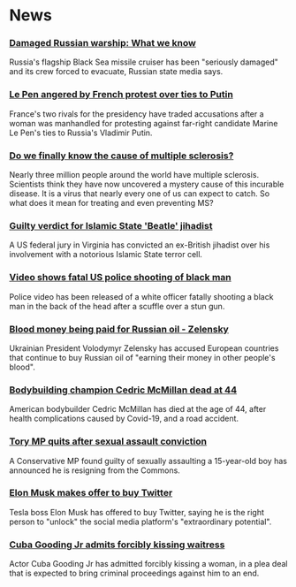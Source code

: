 # News
### [Damaged Russian warship: What we know](https://www.bbc.com/news/world-europe-61103927)
Russia's flagship Black Sea missile cruiser has been "seriously damaged" and its crew forced to evacuate, Russian state media says. 
### [Le Pen angered by French protest over ties to Putin](https://www.bbc.com/news/world-europe-61105322)
France's two rivals for the presidency have traded accusations after a woman was manhandled for protesting against far-right candidate Marine Le Pen's ties to Russia's Vladimir Putin.
### [Do we finally know the cause of multiple sclerosis?](https://www.bbc.com/news/health-61042598)
Nearly three million people around the world have multiple sclerosis. Scientists think they have now uncovered a mystery cause of this incurable disease. It is a virus that nearly every one of us can expect to catch. So what does it mean for treating and even preventing MS?
### [Guilty verdict for Islamic State 'Beatle' jihadist](https://www.bbc.com/news/world-us-canada-61112787)
A US federal jury in Virginia has convicted an ex-British jihadist over his involvement with a notorious Islamic State terror cell.
### [Video shows fatal US police shooting of black man](https://www.bbc.com/news/world-us-canada-61102065)
Police video has been released of a white officer fatally shooting a black man in the back of the head after a scuffle over a stun gun. 
### [Blood money being paid for Russian oil - Zelensky](https://www.bbc.com/news/world-europe-61107725)
Ukrainian President Volodymyr Zelensky has accused European countries that continue to buy Russian oil of "earning their money in other people's blood".
### [Bodybuilding champion Cedric McMillan dead at 44](https://www.bbc.com/news/world-us-canada-61096966)
American bodybuilder Cedric McMillan has died at the age of 44, after health complications caused by Covid-19, and a road accident. 
### [Tory MP quits after sexual assault conviction](https://www.bbc.com/news/uk-politics-61113265)
A Conservative MP found guilty of sexually assaulting a 15-year-old boy has announced he is resigning from the Commons. 
### [Elon Musk makes offer to buy Twitter](https://www.bbc.com/news/business-61104231)
Tesla boss Elon Musk has offered to buy Twitter, saying he is the right person to "unlock" the social media platform's "extraordinary potential".
### [Cuba Gooding Jr admits forcibly kissing waitress](https://www.bbc.com/news/entertainment-arts-61105177)
Actor Cuba Gooding Jr has admitted forcibly kissing a woman, in a plea deal that is expected to bring criminal proceedings against him to an end.
